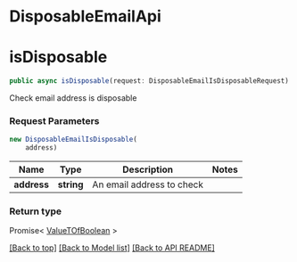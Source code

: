 
# DisposableEmailApi

                    
<a name="isDisposable"></a>
# **isDisposable**
```typescript
public async isDisposable(request: DisposableEmailIsDisposableRequest): Promise< ValueTOfBoolean >
```

Check email address is disposable             

### Request Parameters
```typescript
new DisposableEmailIsDisposable(
    address)
```

Name | Type | Description | Notes
---- | ---- | ----------- | -----
 **address** | **string**| An email address to check |

### Return type

Promise< [ValueTOfBoolean](ValueTOfBoolean.md) >

[[Back to top]](#) [[Back to Model list]](Models.md) [[Back to API README]](README.md)
